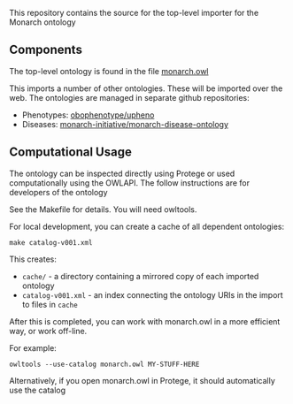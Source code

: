This repository contains the source for the top-level importer for the Monarch ontology

## Components

The top-level ontology is found in the file [monarch.owl](monarch.owl)

This imports a number of other ontologies. These will be imported over the web. The ontologies are managed in separate github repositories:

 * Phenotypes: [obophenotype/upheno](https://github.com/obophenotype/upheno)
 * Diseases: [monarch-initiative/monarch-disease-ontology](https://github.com/monarch-initiative/monarch-disease-ontology)

## Computational Usage

The ontology can be inspected directly using Protege or used computationally using the OWLAPI. The follow instructions are for developers of the ontology

See the Makefile for details. You will need owltools.

For local development, you can create a cache of all dependent ontologies:

```
make catalog-v001.xml
```

This creates:

 * `cache/` - a directory containing a mirrored copy of each imported ontology
 * `catalog-v001.xml` - an index connecting the ontology URIs in the import to files in `cache`

After this is completed, you can work with monarch.owl in a more efficient way, or work off-line.

For example:

```
owltools --use-catalog monarch.owl MY-STUFF-HERE
```

Alternatively, if you open monarch.owl in Protege, it should automatically use the catalog

